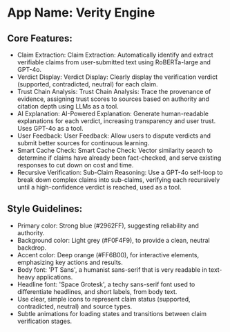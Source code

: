 # **App Name**: Verity Engine

## Core Features:

- Claim Extraction: Claim Extraction: Automatically identify and extract verifiable claims from user-submitted text using RoBERTa-large and GPT-4o.
- Verdict Display: Verdict Display: Clearly display the verification verdict (supported, contradicted, neutral) for each claim.
- Trust Chain Analysis: Trust Chain Analysis: Trace the provenance of evidence, assigning trust scores to sources based on authority and citation depth using LLMs as a tool.
- AI Explanation: AI-Powered Explanation: Generate human-readable explanations for each verdict, increasing transparency and user trust. Uses GPT-4o as a tool.
- User Feedback: User Feedback: Allow users to dispute verdicts and submit better sources for continuous learning.
- Smart Cache Check: Smart Cache Check: Vector similarity search to determine if claims have already been fact-checked, and serve existing responses to cut down on cost and time.
- Recursive Verification: Sub-Claim Reasoning: Use a GPT-4o self-loop to break down complex claims into sub-claims, verifying each recursively until a high-confidence verdict is reached, used as a tool.

## Style Guidelines:

- Primary color: Strong blue (#2962FF), suggesting reliability and authority.
- Background color: Light grey (#F0F4F9), to provide a clean, neutral backdrop.
- Accent color: Deep orange (#FF6B00), for interactive elements, emphasizing key actions and results.
- Body font: 'PT Sans', a humanist sans-serif that is very readable in text-heavy applications.
- Headline font: 'Space Grotesk', a techy sans-serif font used to differentiate headlines, and short labels, from body text.
- Use clear, simple icons to represent claim status (supported, contradicted, neutral) and source types.
- Subtle animations for loading states and transitions between claim verification stages.